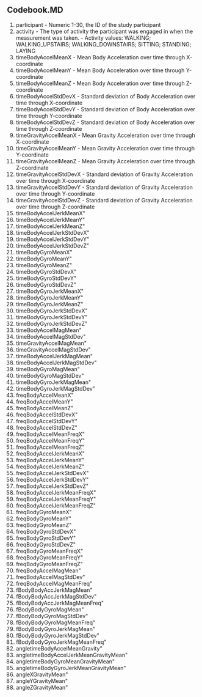 <h2>Codebook.MD</h2>

<ol>
<li>participant - Numeric 1-30, the ID of the study participant</li>
<li>activity  -  The type of activity the participant was engaged in when the measurement was taken.  
              -  Activity values:  WALKING; WALKING_UPSTAIRS; WALKING_DOWNSTAIRS; SITTING; STANDING; LAYING</li>
<li>timeBodyAccelMeanX  - Mean Body Acceleration over time through X-coordinate </li>
<li>timeBodyAccelMeanY  - Mean Body Acceleration over time through Y-coordinate </li>
<li>timeBodyAccelMeanZ  - Mean Body Acceleration over time through Z-coordinate </li>
<li>timeBodyAccelStdDevX  - Standard deviation of Body Acceleration over time through X-coordinate </li>
<li>timeBodyAccelStdDevY  - Standard deviation of Body Acceleration over time through Y-coordinate </li>
<li>timeBodyAccelStdDevZ  - Standard deviation of Body Acceleration over time through Z-coordinate </li>
<li>timeGravityAccelMeanX  - Mean Gravity Acceleration over time through X-coordinate </li>
<li>timeGravityAccelMeanY  - Mean Gravity Acceleration over time through Y-coordinate </li>
<li>timeGravityAccelMeanZ  - Mean Gravity Acceleration over time through Z-coordinate </li>
<li>timeGravityAccelStdDevX  - Standard deviation of Gravity Acceleration over time through X-coordinate </li>
<li>timeGravityAccelStdDevY  - Standard deviation of Gravity Acceleration over time through Y-coordinate </li>
<li>timeGravityAccelStdDevZ  - Standard deviation of Gravity Acceleration over time through Z-coordinate </li>
<li>timeBodyAccelJerkMeanX"</li>
<li>timeBodyAccelJerkMeanY"</li>
<li>timeBodyAccelJerkMeanZ"</li>
<li>timeBodyAccelJerkStdDevX"</li>
<li>timeBodyAccelJerkStdDevY"</li>
<li>timeBodyAccelJerkStdDevZ"</li>
<li>timeBodyGyroMeanX"</li>
<li>timeBodyGyroMeanY"</li>
<li>timeBodyGyroMeanZ"</li>
<li>timeBodyGyroStdDevX"</li>
<li>timeBodyGyroStdDevY"</li>
<li>timeBodyGyroStdDevZ"</li>
<li>timeBodyGyroJerkMeanX"</li>
<li>timeBodyGyroJerkMeanY"</li>
<li>timeBodyGyroJerkMeanZ"</li>
<li>timeBodyGyroJerkStdDevX"</li>
<li>timeBodyGyroJerkStdDevY"</li>
<li>timeBodyGyroJerkStdDevZ"</li>
<li>timeBodyAccelMagMean"</li>
<li>timeBodyAccelMagStdDev"</li>
<li>timeGravityAccelMagMean"</li>
<li>timeGravityAccelMagStdDev"</li>
<li>timeBodyAccelJerkMagMean"</li>
<li>timeBodyAccelJerkMagStdDev"</li>
<li>timeBodyGyroMagMean"</li>
<li>timeBodyGyroMagStdDev"</li>
<li>timeBodyGyroJerkMagMean"</li>
<li>timeBodyGyroJerkMagStdDev"</li>
<li>freqBodyAccelMeanX"</li>
<li>freqBodyAccelMeanY"</li>
<li>freqBodyAccelMeanZ"</li>
<li>freqBodyAccelStdDevX"</li>
<li>freqBodyAccelStdDevY"</li>
<li>freqBodyAccelStdDevZ"</li>
<li>freqBodyAccelMeanFreqX"</li>
<li>freqBodyAccelMeanFreqY"</li>
<li>freqBodyAccelMeanFreqZ"</li>
<li>freqBodyAccelJerkMeanX"</li>
<li>freqBodyAccelJerkMeanY"</li>
<li>freqBodyAccelJerkMeanZ"</li>
<li>freqBodyAccelJerkStdDevX"</li>
<li>freqBodyAccelJerkStdDevY"</li>
<li>freqBodyAccelJerkStdDevZ"</li>
<li>freqBodyAccelJerkMeanFreqX"</li>
<li>freqBodyAccelJerkMeanFreqY"</li>
<li>freqBodyAccelJerkMeanFreqZ"</li>
<li>freqBodyGyroMeanX"</li>
<li>freqBodyGyroMeanY"</li>
<li>freqBodyGyroMeanZ"</li>
<li>freqBodyGyroStdDevX"</li>
<li>freqBodyGyroStdDevY"</li>
<li>freqBodyGyroStdDevZ"</li>
<li>freqBodyGyroMeanFreqX"</li>
<li>freqBodyGyroMeanFreqY"</li>
<li>freqBodyGyroMeanFreqZ"</li>
<li>freqBodyAccelMagMean"</li>
<li>freqBodyAccelMagStdDev"</li>
<li>freqBodyAccelMagMeanFreq"</li>
<li>fBodyBodyAccJerkMagMean"</li>
<li>fBodyBodyAccJerkMagStdDev"</li>
<li>fBodyBodyAccJerkMagMeanFreq"</li>
<li>fBodyBodyGyroMagMean"</li>
<li>fBodyBodyGyroMagStdDev"</li>
<li>fBodyBodyGyroMagMeanFreq"</li>
<li>fBodyBodyGyroJerkMagMean"</li>
<li>fBodyBodyGyroJerkMagStdDev"</li>
<li>fBodyBodyGyroJerkMagMeanFreq"</li>
<li>angletimeBodyAccelMeanGravity"</li>
<li>angletimeBodyAccelJerkMeanGravityMean"</li>
<li>angletimeBodyGyroMeanGravityMean"</li>
<li>angletimeBodyGyroJerkMeanGravityMean"</li>
<li>angleXGravityMean"</li>
<li>angleYGravityMean"</li>
<li>angleZGravityMean"</li>
</ol>
